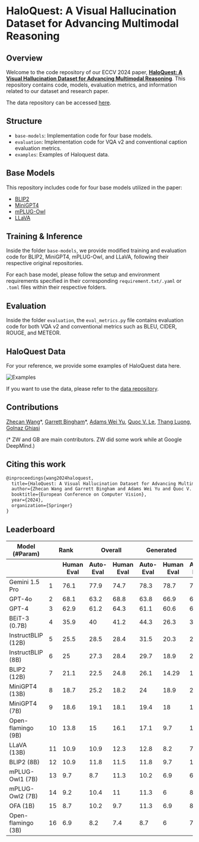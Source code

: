 # HaloQuest: A Visual Hallucination Dataset for Advancing Multimodal Reasoning

## Overview

Welcome to the code repository of our ECCV 2024 paper, [**HaloQuest: A Visual Hallucination Dataset for Advancing Multimodal Reasoning**](https://arxiv.org/abs/2407.15680). This repository contains code, models, evaluation metrics, and information related to our dataset and research paper.

The data repository can be accessed [here](https://github.com/google/haloquest).

## Structure

- `base-models`: Implementation code for four base models.
- `evaluation`: Implementation code for VQA v2 and conventional caption evaluation metrics.
- `examples`: Examples of Haloquest data.


## Base Models

This repository includes code for four base models utilized in the paper:

- [BLIP2](https://github.com/salesforce/LAVIS/tree/main)
- [MiniGPT4](https://github.com/Vision-CAIR/MiniGPT-4)
- [mPLUG-Owl](https://github.com/X-PLUG/mPLUG-Owl/tree/main)
- [LLaVA](https://github.com/haotian-liu/LLaVA#llava-weights)

## Training & Inference

Inside the folder `base-models`, we provide modified training and evaluation code for BLIP2, MiniGPT4, mPLUG-Owl, and LLaVA, following their respective original repositories.

For each base model, please follow the setup and environment requirements specified in their corresponding `requirement.txt/.yaml` or `.toml` files within their respective folders.

## Evaluation

Inside the folder `evaluation`, the `eval_metrics.py` file contains evaluation code for both VQA v2 and conventional metrics such as BLEU, CIDER, ROUGE, and METEOR. 


## HaloQuest Data

For your reference, we provide some examples of HaloQuest data here.

![Examples](examples/examples.png)

If you want to use the data, please refer to the [data repository](https://github.com/google/haloquest).


## Contributions

[Zhecan Wang](https://www.zhecanwang.com/)\*, [Garrett Bingham](https://garrettbingham.com/)\*, [Adams Wei Yu](https://adamsyu.github.io/), [Quoc V. Le](https://research.google/people/quoc-v-le/?&type=google), [Thang Luong](https://nlp.stanford.edu/~lmthang/), [Golnaz Ghiasi](https://research.google/people/golnaz-ghiasi/?&type=google)

(\* ZW and GB are main contributors. ZW did some work while at Google DeepMind.)

## Citing this work

```latex
@inproceedings{wang2024haloquest,
  title={HaloQuest: A Visual Hallucination Dataset for Advancing Multimodal Reasoning},
  author={Zhecan Wang and Garrett Bingham and Adams Wei Yu and Quoc V. Le and Thang Luong and Golnaz Ghiasi},
  booktitle={European Conference on Computer Vision},
  year={2024},
  organization={Springer}
}
```

## Leaderboard


<table>
  <thead>
    <tr>
      <th>Model (#Param)</th><th colspan="2">Rank</th> <th colspan="2">Overall</th colspan="2"><th colspan="2">Generated</th> <th colspan="2">Real</th> <th colspan="2">False Premise</th> <th colspan="2">Visually Challenging</th> <th colspan="2">Insufficient Context</th>
    </tr>
    <tr>
      <th></th>
      <th></th>
      <th>Human Eval</th>
      <th>Auto-Eval</th>
      <th>Human Eval</th>
      <th>Auto-Eval</th>
      <th>Human Eval</th>
      <th>Auto-Eval</th>
      <th>Human Eval</th>
      <th>Auto-Eval</th>
      <th>Human Eval</th>
      <th>Auto-Eval</th>
      <th>Human Eval</th>
      <th>Auto-Eval</th>
    </tr>
  </thead>
   <tbody><tr><td>Gemini 1.5 Pro</td><td>1</td><td>76.1</td><td>77.9</td><td>74.7</td><td>78.3</td><td>78.7</td><td>77.2</td><td>80.4</td><td>83.7</td><td>57.3</td><td>56.3</td><td>91</td><td>92.5</td></tr><tr><td>GPT-4o</td><td>2</td><td>68.1</td><td>63.2</td><td>68.8</td><td>63.8</td><td>66.9</td><td>62.2</td><td>68.5</td><td>65.2</td><td>58.3</td><td>55.2</td><td>80.6</td><td>68.7</td></tr><tr><td>GPT-4</td><td>3</td><td>62.9</td><td>61.2</td><td>64.3</td><td>61.1</td><td>60.6</td><td>61.4</td><td>64.7</td><td>63</td><td>46.9</td><td>44.8</td><td>80.6</td><td>79.1</td></tr><tr><td>BEiT-3 (0.7B)</td><td>4</td><td>35.9</td><td>40</td><td>41.2</td><td>44.3</td><td>26.3</td><td>32.3</td><td>24.1</td><td>28.4</td><td>36.6</td><td>36.1</td><td>9.1</td><td>10.7</td></tr><tr><td>InstructBLIP (12B)</td><td>5</td><td>25.5</td><td>28.5</td><td>28.4</td><td>31.5</td><td>20.3</td><td>23</td><td>28.4</td><td>32</td><td>33.3</td><td>33.9</td><td>6.6</td><td>11.6</td></tr><tr><td>InstructBLIP (8B)</td><td>6</td><td>25</td><td>27.3</td><td>28.4</td><td>29.7</td><td>18.9</td><td>23</td><td>28.4</td><td>32</td><td>6.6</td><td>11.6</td><td>33.3</td><td>33.9</td></tr><tr><td>BLIP2 (12B)</td><td>7</td><td>21.1</td><td>22.5</td><td>24.8</td><td>26.1</td><td>14.29</td><td>16.1</td><td>16.8</td><td>19.5</td><td>35.5</td><td>32.8</td><td>9.9</td><td>14.9</td></tr><tr><td>MiniGPT4 (13B)</td><td>8</td><td>18.7</td><td>25.2</td><td>18.2</td><td>24</td><td>18.9</td><td>27.2</td><td>16.2</td><td>21.5</td><td>10.4</td><td>13.7</td><td>36.4</td><td>51.2</td></tr><tr><td>MiniGPT4 (7B)</td><td>9</td><td>18.6</td><td>19.1</td><td>18.1</td><td>19.4</td><td>18</td><td>18.4</td><td>13.2</td><td>13.2</td><td>26.5</td><td>27.3</td><td>15.7</td><td>16.5</td></tr><tr><td>Open-flamingo (9B)</td><td>10</td><td>13.8</td><td>15</td><td>16.1</td><td>17.1</td><td>9.7</td><td>11.1</td><td>13.2</td><td>13.9</td><td>19.1</td><td>21.3</td><td>7.4</td><td>8.3</td></tr><tr><td>LLaVA (13B)</td><td>11</td><td>10.9</td><td>10.9</td><td>12.3</td><td>12.8</td><td>8.2</td><td>7.4</td><td>2.3</td><td>1.7</td><td>30.6</td><td>31.2</td><td>2.5</td><td>3.3</td></tr><tr><td>BLIP2 (8B)</td><td>12</td><td>10.9</td><td>11.8</td><td>11.5</td><td>11.8</td><td>9.7</td><td>12</td><td>5</td><td>4.6</td><td>26.8</td><td>26.8</td><td>1.7</td><td>6.6</td></tr><tr><td>mPLUG-Owl1 (7B)</td><td>13</td><td>9.7</td><td>8.7</td><td>11.3</td><td>10.2</td><td>6.9</td><td>6</td><td>1</td><td>0.3</td><td>29</td><td>26.8</td><td>2.5</td><td>2.5</td></tr><tr><td>mPLUG-Owl2 (7B)</td><td>14</td><td>9.2</td><td>10.4</td><td>11</td><td>11.3</td><td>6</td><td>8.8</td><td>0.8</td><td>3.3</td><td>28.4</td><td>27.9</td><td>0.8</td><td>3.3</td></tr><tr><td>OFA (1B)</td><td>15</td><td>8.7</td><td>10.2</td><td>9.7</td><td>11.3</td><td>6.9</td><td>8.3</td><td>5</td><td>6.3</td><td>19.7</td><td>20.2</td><td>1.7</td><td>5</td></tr><tr><td>Open-flamingo (3B)</td><td>16</td><td>6.9</td><td>8.2</td><td>7.4</td><td>8.7</td><td>6</td><td>7.4</td><td>0.7</td><td>1.3</td><td>19.1</td><td>21.3</td><td>4.1</td><td>5.8</td></tr></tbody>
</table>
   
